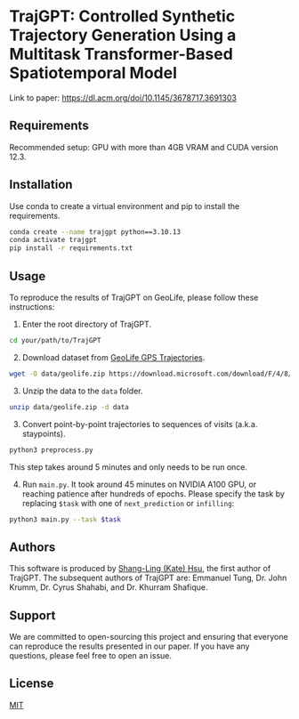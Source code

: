 # TrajGPT: Controlled Synthetic Trajectory Generation Using a Multitask Transformer-Based Spatiotemporal Model
Link to paper: https://dl.acm.org/doi/10.1145/3678717.3691303

## Requirements
Recommended setup: GPU with more than 4GB VRAM and CUDA version 12.3.

## Installation
Use conda to create a virtual environment and pip to install the requirements. 
```bash
conda create --name trajgpt python==3.10.13
conda activate trajgpt
pip install -r requirements.txt
```

## Usage
To reproduce the results of TrajGPT on GeoLife, please follow these instructions: 

1. Enter the root directory of TrajGPT.
```bash
cd your/path/to/TrajGPT
```

2. Download dataset from [GeoLife GPS Trajectories](https://www.microsoft.com/en-us/research/publication/geolife-gps-trajectory-dataset-user-guide/).
```bash
wget -O data/geolife.zip https://download.microsoft.com/download/F/4/8/F4894AA5-FDBC-481E-9285-D5F8C4C4F039/Geolife%20Trajectories%201.3.zip
```

3. Unzip the data to the `data` folder.
```bash
unzip data/geolife.zip -d data
```

3. Convert point-by-point trajectories to sequences of visits (a.k.a. staypoints).
```bash
python3 preprocess.py
```
This step takes around 5 minutes and only needs to be run once.

4. Run `main.py`. It took around 45 minutes on NVIDIA A100 GPU, or reaching patience after hundreds of epochs.
Please specify the task by replacing `$task` with one of `next_prediction` or `infilling`:
```bash
python3 main.py --task $task
```

## Authors
This software is produced by [Shang-Ling (Kate) Hsu](https://ktxlh.github.io/), the first author of TrajGPT. The subsequent authors of TrajGPT are: Emmanuel Tung, Dr. John Krumm, Dr. Cyrus Shahabi, and Dr. Khurram Shafique.

## Support
We are committed to open-sourcing this project and ensuring that everyone can reproduce the results presented in our paper. If you have any questions, please feel free to open an issue.

## License

[MIT](https://choosealicense.com/licenses/mit/)
